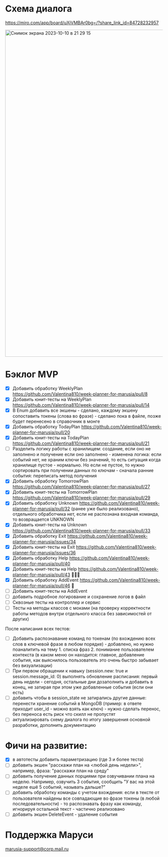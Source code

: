 # Схема диалога

https://miro.com/app/board/uXjVMBAr0bg=/?share_link_id=84728232957

<img width="1041" alt="Снимок экрана 2023-10-10 в 21 29 15" src="https://github.com/Valentina810/week-planner-for-marusia/assets/83814517/2bf6457f-0112-4607-8e0f-6a2f8b71c447">

# Бэклог MVP

- [X] Добавить обработку WeeklyPlan https://github.com/Valentina810/week-planner-for-marusia/pull/8
- [X] Добавить юнит-тесты на WeeklyPlan https://github.com/Valentina810/week-planner-for-marusia/pull/14
- [X] В Enum добавить все экшены - сделано, каждому экшену сопоставить токены (слова во фразе) - сделано пока в файле,
  позже будет перенесено в справочник в монге
- [X] Добавить обработку TodayPlan https://github.com/Valentina810/week-planner-for-marusia/pull/20
- [X] Добавить юнит-тесты на TodayPlan https://github.com/Valentina810/week-planner-for-marusia/pull/21
- [ ] Разделить логику работы с хранилищем: создание, если оно не заполнено и получение если оно заполнено - изменена
  логика: если событий нет, не храним ключи без значений, то есть ситуация когда хранилище пустое - нормально. Но если
  не пустое, то нужно сортировать при получении данных по ключам - сначала ранние события: переписать метод получения
- [X] Добавить обработку TomorrowPlan https://github.com/Valentina810/week-planner-for-marusia/pull/27
- [X] Добавить юнит-тесты на TomorrowPlan https://github.com/Valentina810/week-planner-for-marusia/pull/29
- [X] Добавить обработку Unknown https://github.com/Valentina810/week-planner-for-marusia/pull/32 (ранее уже было
  реализовано), отдельного обработчика нет, если не распознана входная команда, то возвращается UNKNOWN
- [X] Добавить юнит-тесты на Unknown https://github.com/Valentina810/week-planner-for-marusia/pull/33
- [X] Добавить обработку Exit https://github.com/Valentina810/week-planner-for-marusia/issues/34
- [X] Добавить юнит-тесты на Exit https://github.com/Valentina810/week-planner-for-marusia/issues/36
- [X] Добавить обработку Help https://github.com/Valentina810/week-planner-for-marusia/pull/40
- [X] Добавить юнит-тесты на Help https://github.com/Valentina810/week-planner-for-marusia/pull/43 🥳🥳🥳
- [X] Добавить обработку AddEvent https://github.com/Valentina810/week-planner-for-marusia/pull/46 🤠
- [ ] Добавить юнит-тесты на AddEvent
- [ ] добавить подробное логирование и сохранение логов в файл
- [ ] Сквозные тесты на контроллер и сервис
- [ ] Тесты на методы классов с моками (на проверку корректности работы методов внутри отдельного класса без
  зависимостей от других)

После написания всех тестов:

- [ ] Добавить распознавание команд по токенам (по вхождению всех слов в ключевой фразе в любом порядке) - добавлено, но
  нужно поаналитить на тему 1. списка фраз 2. понимание пользователем контекста (в каком меню он находится: главное,
  добавление события, как выяснилось пользователь это очень быстро забывает без визуализации)
- [ ] При первом обращении к навыку (session.new: true и session.message_id: 0) выполнять обновление расписания: первый
  день недели - сегодня,
  остальные дни дозаполнить и добавить в конец, не затирая при этом уже добавленные события (если они есть)
- [ ] добавить чтобы в session_state не затирались другие данные: перенести хранение событий в MongoDB (пример: в ответе
  приходит user_id - можно взять как ключ) - нужно сделать перенос, без переноса есть риск что скилл не пропустят
- [ ] актуализировать схему диалога по итогу завершения основной разработки, дополнить документацию

# Фичи на развитие:

- [X] в автотесты добавить параметризацию (где 3 и более теста)
- [ ] добавить экшен "расскажи план на <любой день недели>", например, фраза: "расскажи план на среду"
- [ ] добавить получение данных порциями при озвучивании плана на неделю. Например, озвучить 3 события, сообщить "У вас
  на этой неделе ешё 5 событий, называть дальше?"
- [ ] добавить обработку команды с учетом вхождения: если в тексте от пользователя найдены все совпадающие во фразе
  токены (в любой последовательности) - то распознавать фразу как команду, игнорируя остальной текст - частично
  реализовано
- [ ] добавить экшен DeleteEvent - удаление события

# Поддержка Маруси

marusia-support@corp.mail.ru